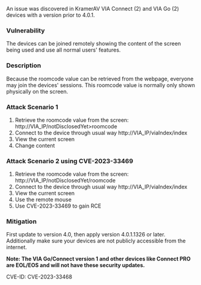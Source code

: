 An issue was discovered in KramerAV VIA Connect (2) and VIA Go (2) devices with a version prior to 4.0.1.

### Vulnerability
The devices can be joined remotely showing the content of the screen being used and use all normal users' features.

### Description
Because the roomcode value can be retrieved from the webpage, everyone may join the devices' sessions. This roomcode value is normally only shown physically on the screen.

### Attack Scenario 1
1. Retrieve the roomcode value from the screen: http://VIA_IP/notDisclosedYet>roomcode
2. Connect to the device through usual way http://VIA_IP/viaIndex/index
3. View the current screen
4. Change content

### Attack Scenario 2 using CVE-2023-33469
1. Retrieve the roomcode value from the screen: http://VIA_IP/notDisclosedYet/roomcode
2. Connect to the device through usual way http://VIA_IP/viaIndex/index
3. View the current screen
4. Use the remote mouse
5. Use CVE-2023-33469 to gain RCE

### Mitigation
First update to version 4.0, then apply version 4.0.1.1326 or later.
Additionally make sure your devices are not publicly accessible from the internet.

**Note: The VIA Go/Connect version 1 and other devices like Connect PRO are EOL/EOS and will not have these security updates.**

CVE-ID: CVE-2023-33468
